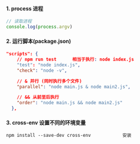 #### 1. process 进程

```javascript
// 读取进程
console.log(process.argv)
```

#### 2. 运行脚本(package.json)

```json
"scripts": {
    // npm run test      相当于执行: node index.js
    "test": "node index.js",
    "check": "node -v",

    // & 并行 (同时执行多个文件)
    "parallel": "node main.js & node main2.js",

    // && 从前至后执行
    "order": "node main.js && node main2.js"
  },
```

#### 3. cross-env 设置不同的环境变量

```txt
npm install --save-dev cross-env            安装
```
